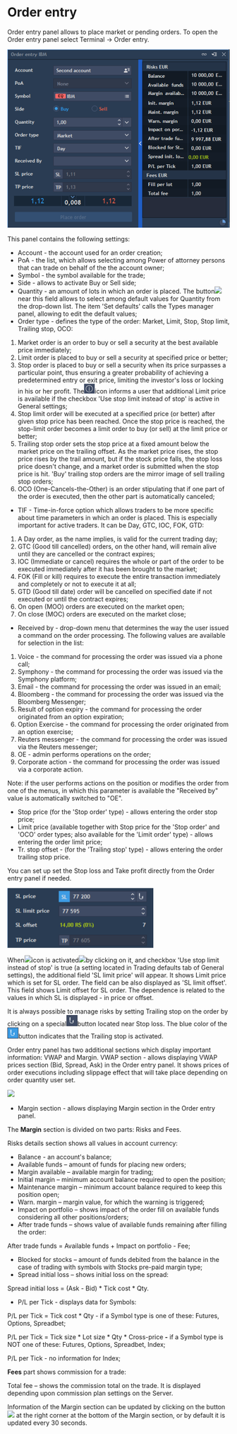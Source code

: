 # Order entry

Order entry panel allows to place market or pending orders. To open the Order entry panel select Terminal -&gt; Order entry.

![](../../../.gitbook/assets/oe-cnfhjt.png)


This panel contains the following settings:

* Account - the account used for an order creation;
* PoA - the list, which allows selecting among Power of attorney persons that can trade on behalf of the the account owner;
* Symbol - the symbol available for the trade;
* Side - allows to activate Buy or Sell side;
* Quantity - an amount of lots in which an order is placed. The button![](../../../.gitbook/assets/27.png)near this field allows to select among default values for Quantity from the drop-down list. The item 'Set defaults' calls the Types manager panel, allowing to edit the default values;
* Order type - defines the type of the order: Market, Limit, Stop, Stop limit, Trailing stop, OCO:

1. Market order is an order to buy or sell a security at the best available price immediately;
2. Limit order is placed to buy or sell a security at specified price or better;
3. Stop order is placed to buy or sell a security when its price surpasses a particular point, thus ensuring a greater probability of achieving a predetermined entry or exit price, limiting the investor's loss or locking in his or her profit. The![](../../../.gitbook/assets/info%20%281%29.png)icon informs a user that additional Limit price is available if the checkbox 'Use stop limit instead of stop' is active in General settings; 
4. Stop limit order will be executed at a specified price \(or better\) after given stop price has been reached. Once the stop price is reached, the stop-limit order becomes a limit order to buy \(or sell\) at the limit price or better;
5. Trailing stop order sets the stop price at a fixed amount below the market price on the trailing offset. As the market price rises, the stop price rises by the trail amount, but if the stock price falls, the stop loss price doesn't change, and a market order is submitted when the stop price is hit. 'Buy' trailing stop orders are the mirror image of sell trailing stop orders;
6. OCO \(One-Cancels-the-Other\) is an order stipulating that if one part of the order is executed, then the other part is automatically canceled;

*  TIF - Time-in-force option which allows traders to be more specific about time parameters in which an order is placed. This is especially important for active traders. It can be Day, GTC, IOC, FOK, GTD:

1. A Day order, as the name implies, is valid for the current trading day;
2. GTC \(Good till cancelled\) orders, on the other hand, will remain alive until they are cancelled or the contract expires;
3. IOC \(Immediate or cancel\) requires the whole or part of the order to be executed immediately after it has been brought to the market;
4. FOK \(Fill or kill\) requires to execute the entire transaction immediately and completely or not to execute it at all;
5. GTD \(Good till date\) order will be cancelled on specified date if not executed or until the contract expires;
6. On open \(MOO\) orders are executed on the market open; 
7. On close \(MOC\) orders are executed on the market close;

* Received by - drop-down menu that determines the way the user issued a command on the order processing. The following values are available for selection in the list:

1. Voice - the command for processing the order was issued via a phone call;
2. Symphony - the command for processing the order was issued via the Symphony platform;
3. Email - the command for processing the order was issued in an email;
4. Bloomberg - the command for processing the order was issued via the Bloomberg Messenger;
5. Result of option expiry - the command for processing the order originated from an option expiration;
6. Option Exercise - the command for processing the order originated from an option exercise;
7. Reuters messenger - the command for processing the order was issued via the Reuters messenger;
8. OE - admin performs operations on the order;
9. Corporate action - the command for processing the order was issued via a corporate action.

Note: if the user performs actions on the position or modifies the order from one of the menus, in which this parameter is available the "Received by" value is automatically switched to "OE".

* Stop price \(for the 'Stop order' type\) - allows entering the order stop price;
* Limit price \(available together with Stop price for the 'Stop order' and 'OCO' order types; also available for the 'Limit order' type\) - allows entering the order limit price;
* Tr. stop offset - \(for the 'Trailing stop' type\) - allows entering the order trailing stop price.


You can set up set the Stop loss and Take profit directly from the Order entry panel if needed. 

![](../../../.gitbook/assets/image%20%2821%29.png)

When![](https://lh3.googleusercontent.com/GorKXTd_KCxMmtRs3gRICVHDJL0cIa1C-Hdg8HtbUnSFtFRA0KIysRo9e1yeh5MPPm5YlfyGVlZqP3ypguEeRAf4xLeQ4p2xEVmACCNWu6ESLb8DBmUxuVWPOMLKOf7n8RcLnuqP)icon is activated![](https://lh4.googleusercontent.com/opZF6TnmrMrQ3ZY2SKJYsPgGYjxZbG1v_aTqzzFit9JfoDGzkx6eHrjRtgGByjNEI3n6NGQBKVmjMt-R2j12bQ7a0hGO-aYd7PrEBvkjGVmUWYCrZXSH951YAIOPqa_wcsQf2-lp)by clicking on it, and checkbox 'Use stop limit instead of stop' is true \(a setting located in Trading defaults tab of General settings\), the additional field 'SL limit price' will appear. It shows Limit price which is set for SL order. The field can be also displayed as 'SL limit offset'. This field shows Limit offset for SL order. The dependence is related to the values in which SL is displayed -  in price or offset.

It is always possible to manage risks by setting Trailing stop on the order by clicking on a special![](../../../.gitbook/assets/tr-stop-1.png)button located near Stop loss. The blue color of the![](../../../.gitbook/assets/tr-stop2%20%281%29.png)button indicates that the Trailing stop is activated.

Order entry panel has two additional sections which display important information: VWAP and Margin. VWAP section - allows displaying VWAP prices section \(Bid, Spread, Ask\) in the Order entry panel. It shows prices of order executions including slippage effect that will take place depending on order quantity user set.

![](../../../.gitbook/assets/29%20%281%29.png)

* Margin section - allows displaying Margin section in the Order entry panel.

The **Margin** section is divided on two parts: Risks and Fees.

Risks details section shows all values in account currency:

* Balance - an account's balance;
* Available funds – amount of funds for placing new orders;
* Margin available – available margin for trading;
* Initial margin – minimum account balance required to open the position;
* Maintenance margin – minimum account balance required to keep this position open;
* Warn. margin  – margin value, for which the warning is triggered;
* Impact on portfolio – shows impact of the order fill on available funds considering all other positions/orders;
* After trade funds – shows value of available funds remaining after filling the order:

After trade funds = Available funds + Impact on portfolio - Fee;

* Blocked for stocks – amount of funds debited from the balance in the case of trading with symbols with Stocks pre-paid margin type;
* Spread initial loss – shows initial loss on the spread:

Spread initial loss = \(Ask - Bid\) \* Tick cost \* Qty.

* P/L per Tick - displays data for Symbols:


P/L per Tick = Tick cost \* Qty - if a Symbol type is one of these: Futures, Options, Spreadbet;

P/L per Tick = Tick size \* Lot size \* Qty \* Cross-price **-** if a Symbol type is NOT one of these: Futures, Options, Spreadbet, Index;

P/L per Tick - no information for Index;

**Fees** part shows commission for a trade:

Total fee – shows the commission total on the trade. It is displayed depending upon commission plan settings on the Server. 

Information of the Margin section can be updated by clicking on the button![](../../../.gitbook/assets/30.png)
at the right corner at the bottom of the Margin section, or by default it is updated every 30 seconds.

